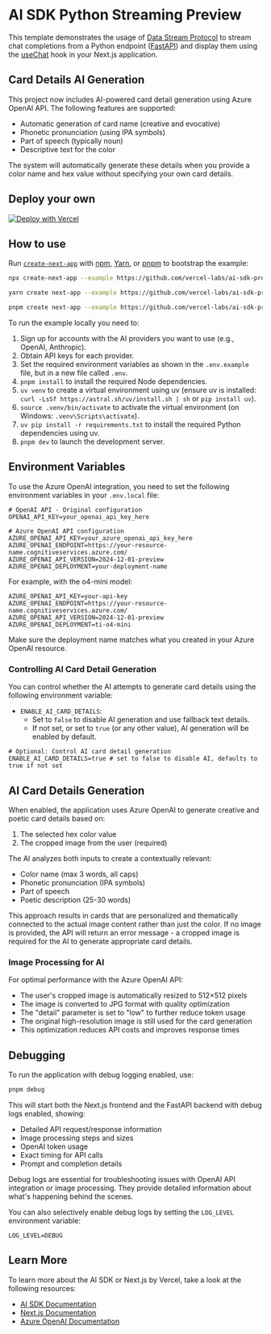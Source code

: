 # AI SDK Python Streaming Preview

This template demonstrates the usage of [Data Stream Protocol](https://sdk.vercel.ai/docs/ai-sdk-ui/stream-protocol#data-stream-protocol) to stream chat completions from a Python endpoint ([FastAPI](https://fastapi.tiangolo.com)) and display them using the [useChat](https://sdk.vercel.ai/docs/ai-sdk-ui/chatbot#chatbot) hook in your Next.js application.

## Card Details AI Generation

This project now includes AI-powered card detail generation using Azure OpenAI API. The following features are supported:

- Automatic generation of card name (creative and evocative)
- Phonetic pronunciation (using IPA symbols)
- Part of speech (typically noun)
- Descriptive text for the color

The system will automatically generate these details when you provide a color name and hex value without specifying your own card details.

## Deploy your own

[![Deploy with Vercel](https://vercel.com/button)](https://vercel.com/new/clone?repository-url=https%3A%2F%2Fgithub.com%2Fvercel-labs%2Fai-sdk-preview-python-streaming&env=OPENAI_API_KEY&envDescription=API%20keys%20needed%20for%20application&envLink=https%3A%2F%2Fgithub.com%2Fvercel-labs%2Fai-sdk-preview-python-streaming%2Fblob%2Fmain%2F.env.example)

## How to use

Run [`create-next-app`](https://github.com/vercel/next.js/tree/canary/packages/create-next-app) with [npm](https://docs.npmjs.com/cli/init), [Yarn](https://yarnpkg.com/lang/en/docs/cli/create/), or [pnpm](https://pnpm.io) to bootstrap the example:

```bash
npx create-next-app --example https://github.com/vercel-labs/ai-sdk-preview-python-streaming ai-sdk-preview-python-streaming-example
```

```bash
yarn create next-app --example https://github.com/vercel-labs/ai-sdk-preview-python-streaming ai-sdk-preview-python-streaming-example
```

```bash
pnpm create next-app --example https://github.com/vercel-labs/ai-sdk-preview-python-streaming ai-sdk-preview-python-streaming-example
```

To run the example locally you need to:

1. Sign up for accounts with the AI providers you want to use (e.g., OpenAI, Anthropic).
2. Obtain API keys for each provider.
3. Set the required environment variables as shown in the `.env.example` file, but in a new file called `.env`.
4. `pnpm install` to install the required Node dependencies.
5. `uv venv` to create a virtual environment using uv (ensure uv is installed: `curl -LsSf https://astral.sh/uv/install.sh | sh` or `pip install uv`).
6. `source .venv/bin/activate` to activate the virtual environment (on Windows: `.venv\Scripts\activate`).
7. `uv pip install -r requirements.txt` to install the required Python dependencies using uv.
8. `pnpm dev` to launch the development server.

## Environment Variables

To use the Azure OpenAI integration, you need to set the following environment variables in your `.env.local` file:

```
# OpenAI API - Original configuration
OPENAI_API_KEY=your_openai_api_key_here

# Azure OpenAI API configuration
AZURE_OPENAI_API_KEY=your_azure_openai_api_key_here
AZURE_OPENAI_ENDPOINT=https://your-resource-name.cognitiveservices.azure.com/
AZURE_OPENAI_API_VERSION=2024-12-01-preview
AZURE_OPENAI_DEPLOYMENT=your-deployment-name
```

For example, with the o4-mini model:
```
AZURE_OPENAI_API_KEY=your-api-key
AZURE_OPENAI_ENDPOINT=https://your-resource-name.cognitiveservices.azure.com/
AZURE_OPENAI_API_VERSION=2024-12-01-preview
AZURE_OPENAI_DEPLOYMENT=ti-o4-mini
```

Make sure the deployment name matches what you created in your Azure OpenAI resource.

### Controlling AI Card Detail Generation

You can control whether the AI attempts to generate card details using the following environment variable:

- `ENABLE_AI_CARD_DETAILS`: 
    - Set to `false` to disable AI generation and use fallback text details.
    - If not set, or set to `true` (or any other value), AI generation will be enabled by default.

```env
# Optional: Control AI card detail generation
ENABLE_AI_CARD_DETAILS=true # set to false to disable AI, defaults to true if not set
```

## AI Card Details Generation

When enabled, the application uses Azure OpenAI to generate creative and poetic card details based on:

1. The selected hex color value
2. The cropped image from the user (required)

The AI analyzes both inputs to create a contextually relevant:
- Color name (max 3 words, all caps)
- Phonetic pronunciation (IPA symbols)
- Part of speech
- Poetic description (25-30 words)

This approach results in cards that are personalized and thematically connected to the actual image content rather than just the color. If no image is provided, the API will return an error message - a cropped image is required for the AI to generate appropriate card details.

### Image Processing for AI

For optimal performance with the Azure OpenAI API:
- The user's cropped image is automatically resized to 512×512 pixels
- The image is converted to JPG format with quality optimization
- The "detail" parameter is set to "low" to further reduce token usage
- The original high-resolution image is still used for the card generation
- This optimization reduces API costs and improves response times

## Debugging

To run the application with debug logging enabled, use:

```bash
pnpm debug
```

This will start both the Next.js frontend and the FastAPI backend with debug logs enabled, showing:

- Detailed API request/response information
- Image processing steps and sizes
- OpenAI token usage
- Exact timing for API calls
- Prompt and completion details

Debug logs are essential for troubleshooting issues with OpenAI API integration or image processing. They provide detailed information about what's happening behind the scenes.

You can also selectively enable debug logs by setting the `LOG_LEVEL` environment variable:

```env
LOG_LEVEL=DEBUG
```

## Learn More

To learn more about the AI SDK or Next.js by Vercel, take a look at the following resources:

- [AI SDK Documentation](https://sdk.vercel.ai/docs)
- [Next.js Documentation](https://nextjs.org/docs)
- [Azure OpenAI Documentation](https://learn.microsoft.com/en-us/azure/ai-services/openai/)
